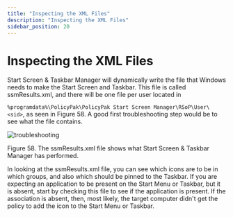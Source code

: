 ```yaml
---
title: "Inspecting the XML Files"
description: "Inspecting the XML Files"
sidebar_position: 20
---
```


# Inspecting the XML Files

Start Screen & Taskbar Manager will dynamically write the file that Windows needs to make the Start
Screen and Taskbar. This file is called ssmResults.xml, and there will be one file per user located
in

`%programdata%\PolicyPak\PolicyPak Start Screen Manager\RSoP\User\<sid>`, as seen in Figure 58. A
good first troubleshooting step would be to see what the file contains.

![troubleshooting](/images/endpointpolicymanager/troubleshooting/startscreentaskbar/troubleshooting.webp)

Figure 58. The ssmResults.xml file shows what Start Screen & Taskbar Manager has performed.

In looking at the ssmResults.xml file, you can see which icons are to be in which groups, and also
which should be pinned to the Taskbar. If you are expecting an application to be present on the
Start Menu or Taskbar, but it is absent, start by checking this file to see if the application is
present. If the association is absent, then, most likely, the target computer didn't get the policy
to add the icon to the Start Menu or Taskbar.

